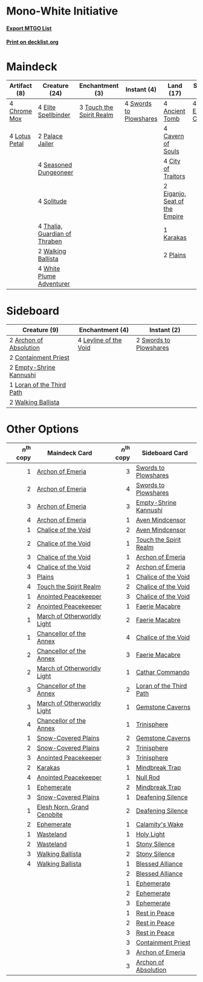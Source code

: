 # Mono-White Initiative

#### [Export MTGO List](../collection/Mono-White%20Initiative/Mono-White%20Initiative.txt)
#### [Print on decklist.org](http://decklist.org/?deckmain=4%09Ancient%20Tomb%0A4%09Cavern%20of%20Souls%0A4%09Chrome%20Mox%0A4%09City%20of%20Traitors%0A2%09Eiganjo,%20Seat%20of%20the%20Empire%0A4%09Elite%20Spellbinder%0A4%09Emeria's%20Call%0A1%09Karakas%0A4%09Lotus%20Petal%0A2%09Palace%20Jailer%0A2%09Plains%0A4%09Seasoned%20Dungeoneer%0A4%09Solitude%0A4%09Swords%20to%20Plowshares%0A4%09Thalia,%20Guardian%20of%20Thraben%0A3%09Touch%20the%20Spirit%20Realm%0A2%09Walking%20Ballista%0A4%09White%20Plume%20Adventurer&deckside=2%09Archon%20of%20Absolution%0A2%09Containment%20Priest%0A2%09Empty-Shrine%20Kannushi%0A4%09Leyline%20of%20the%20Void%0A1%09Loran%20of%20the%20Third%20Path%0A2%09Swords%20to%20Plowshares%0A2%09Walking%20Ballista)
# Maindeck

|                                      Artifact (8)                                      |                                             Creature (24)                                              |                                          Enchantment (3)                                          |                                         Instant (4)                                          |                                               Land (17)                                                |                                       Sorcery (4)                                        |
|----------------------------------------------------------------------------------------|--------------------------------------------------------------------------------------------------------|---------------------------------------------------------------------------------------------------|----------------------------------------------------------------------------------------------|--------------------------------------------------------------------------------------------------------|------------------------------------------------------------------------------------------|
|4 [Chrome Mox](http://gatherer.wizards.com/Pages/Card/Details.aspx?multiverseid=413761) |4 [Elite Spellbinder](http://gatherer.wizards.com/Pages/Card/Details.aspx?multiverseid=513494)          |3 [Touch the Spirit Realm](http://gatherer.wizards.com/Pages/Card/Details.aspx?multiverseid=548335)|4 [Swords to Plowshares](http://gatherer.wizards.com/Pages/Card/Details.aspx?multiverseid=869)|4 [Ancient Tomb](http://gatherer.wizards.com/Pages/Card/Details.aspx?multiverseid=409567)               |4 [Emeria's Call](http://gatherer.wizards.com/Pages/Card/Details.aspx?multiverseid=491633)|
|4 [Lotus Petal](http://gatherer.wizards.com/Pages/Card/Details.aspx?multiverseid=420602)|2 [Palace Jailer](http://gatherer.wizards.com/Pages/Card/Details.aspx?multiverseid=416775)              |                                                                                                   |                                                                                              |4 [Cavern of Souls](http://gatherer.wizards.com/Pages/Card/Details.aspx?multiverseid=278058)            |                                                                                          |
|                                                                                        |4 [Seasoned Dungeoneer](http://gatherer.wizards.com/Pages/Card/Details.aspx?multiverseid=566950)        |                                                                                                   |                                                                                              |4 [City of Traitors](http://gatherer.wizards.com/Pages/Card/Details.aspx?multiverseid=6168)             |                                                                                          |
|                                                                                        |4 [Solitude](http://gatherer.wizards.com/Pages/Card/Details.aspx?multiverseid=522108)                   |                                                                                                   |                                                                                              |2 [Eiganjo, Seat of the Empire](http://gatherer.wizards.com/Pages/Card/Details.aspx?multiverseid=548581)|                                                                                          |
|                                                                                        |4 [Thalia, Guardian of Thraben](http://gatherer.wizards.com/Pages/Card/Details.aspx?multiverseid=442025)|                                                                                                   |                                                                                              |1 [Karakas](http://gatherer.wizards.com/Pages/Card/Details.aspx?multiverseid=413782)                    |                                                                                          |
|                                                                                        |2 [Walking Ballista](http://gatherer.wizards.com/Pages/Card/Details.aspx?multiverseid=423848)           |                                                                                                   |                                                                                              |2 [Plains](http://gatherer.wizards.com/Pages/Card/Details.aspx?multiverseid=439856)                     |                                                                                          |
|                                                                                        |4 [White Plume Adventurer](http://gatherer.wizards.com/Pages/Card/Details.aspx?multiverseid=562932)     |                                                                                                   |                                                                                              |                                                                                                        |                                                                                          |


# Sideboard

|                                            Creature (9)                                            |                                        Enchantment (4)                                         |                                         Instant (2)                                          |
|----------------------------------------------------------------------------------------------------|------------------------------------------------------------------------------------------------|----------------------------------------------------------------------------------------------|
|2 [Archon of Absolution](http://gatherer.wizards.com/Pages/Card/Details.aspx?multiverseid=472965)   |4 [Leyline of the Void](http://gatherer.wizards.com/Pages/Card/Details.aspx?multiverseid=107682)|2 [Swords to Plowshares](http://gatherer.wizards.com/Pages/Card/Details.aspx?multiverseid=869)|
|2 [Containment Priest](http://gatherer.wizards.com/Pages/Card/Details.aspx?multiverseid=389470)     |                                                                                                |                                                                                              |
|2 [Empty-Shrine Kannushi](http://gatherer.wizards.com/Pages/Card/Details.aspx?multiverseid=74513)   |                                                                                                |                                                                                              |
|1 [Loran of the Third Path](http://gatherer.wizards.com/Pages/Card/Details.aspx?multiverseid=583597)|                                                                                                |                                                                                              |
|2 [Walking Ballista](http://gatherer.wizards.com/Pages/Card/Details.aspx?multiverseid=423848)       |                                                                                                |                                                                                              |


# Other Options

|*n*<sup>th</sup> copy|                                            Maindeck Card                                             |*n*<sup>th</sup> copy|                                          Sideboard Card                                          |
|--------------------:|------------------------------------------------------------------------------------------------------|--------------------:|--------------------------------------------------------------------------------------------------|
|                    1|[Archon of Emeria](http://gatherer.wizards.com/Pages/Card/Details.aspx?multiverseid=495594)           |                    3|[Swords to Plowshares](http://gatherer.wizards.com/Pages/Card/Details.aspx?multiverseid=869)      |
|                    2|[Archon of Emeria](http://gatherer.wizards.com/Pages/Card/Details.aspx?multiverseid=495594)           |                    4|[Swords to Plowshares](http://gatherer.wizards.com/Pages/Card/Details.aspx?multiverseid=869)      |
|                    3|[Archon of Emeria](http://gatherer.wizards.com/Pages/Card/Details.aspx?multiverseid=495594)           |                    3|[Empty-Shrine Kannushi](http://gatherer.wizards.com/Pages/Card/Details.aspx?multiverseid=74513)   |
|                    4|[Archon of Emeria](http://gatherer.wizards.com/Pages/Card/Details.aspx?multiverseid=495594)           |                    1|[Aven Mindcensor](http://gatherer.wizards.com/Pages/Card/Details.aspx?multiverseid=426707)        |
|                    1|[Chalice of the Void](http://gatherer.wizards.com/Pages/Card/Details.aspx?multiverseid=442211)        |                    2|[Aven Mindcensor](http://gatherer.wizards.com/Pages/Card/Details.aspx?multiverseid=426707)        |
|                    2|[Chalice of the Void](http://gatherer.wizards.com/Pages/Card/Details.aspx?multiverseid=442211)        |                    1|[Touch the Spirit Realm](http://gatherer.wizards.com/Pages/Card/Details.aspx?multiverseid=548335) |
|                    3|[Chalice of the Void](http://gatherer.wizards.com/Pages/Card/Details.aspx?multiverseid=442211)        |                    1|[Archon of Emeria](http://gatherer.wizards.com/Pages/Card/Details.aspx?multiverseid=495594)       |
|                    4|[Chalice of the Void](http://gatherer.wizards.com/Pages/Card/Details.aspx?multiverseid=442211)        |                    2|[Archon of Emeria](http://gatherer.wizards.com/Pages/Card/Details.aspx?multiverseid=495594)       |
|                    3|[Plains](http://gatherer.wizards.com/Pages/Card/Details.aspx?multiverseid=439856)                     |                    1|[Chalice of the Void](http://gatherer.wizards.com/Pages/Card/Details.aspx?multiverseid=442211)    |
|                    4|[Touch the Spirit Realm](http://gatherer.wizards.com/Pages/Card/Details.aspx?multiverseid=548335)     |                    2|[Chalice of the Void](http://gatherer.wizards.com/Pages/Card/Details.aspx?multiverseid=442211)    |
|                    1|[Anointed Peacekeeper](http://gatherer.wizards.com/Pages/Card/Details.aspx?multiverseid=574482)       |                    3|[Chalice of the Void](http://gatherer.wizards.com/Pages/Card/Details.aspx?multiverseid=442211)    |
|                    2|[Anointed Peacekeeper](http://gatherer.wizards.com/Pages/Card/Details.aspx?multiverseid=574482)       |                    1|[Faerie Macabre](http://gatherer.wizards.com/Pages/Card/Details.aspx?multiverseid=201822)         |
|                    1|[March of Otherworldly Light](http://gatherer.wizards.com/Pages/Card/Details.aspx?multiverseid=548321)|                    2|[Faerie Macabre](http://gatherer.wizards.com/Pages/Card/Details.aspx?multiverseid=201822)         |
|                    1|[Chancellor of the Annex](http://gatherer.wizards.com/Pages/Card/Details.aspx?multiverseid=218083)    |                    4|[Chalice of the Void](http://gatherer.wizards.com/Pages/Card/Details.aspx?multiverseid=442211)    |
|                    2|[Chancellor of the Annex](http://gatherer.wizards.com/Pages/Card/Details.aspx?multiverseid=218083)    |                    3|[Faerie Macabre](http://gatherer.wizards.com/Pages/Card/Details.aspx?multiverseid=201822)         |
|                    2|[March of Otherworldly Light](http://gatherer.wizards.com/Pages/Card/Details.aspx?multiverseid=548321)|                    1|[Cathar Commando](http://gatherer.wizards.com/Pages/Card/Details.aspx?multiverseid=534764)        |
|                    3|[Chancellor of the Annex](http://gatherer.wizards.com/Pages/Card/Details.aspx?multiverseid=218083)    |                    2|[Loran of the Third Path](http://gatherer.wizards.com/Pages/Card/Details.aspx?multiverseid=583597)|
|                    3|[March of Otherworldly Light](http://gatherer.wizards.com/Pages/Card/Details.aspx?multiverseid=548321)|                    1|[Gemstone Caverns](http://gatherer.wizards.com/Pages/Card/Details.aspx?multiverseid=122094)       |
|                    4|[Chancellor of the Annex](http://gatherer.wizards.com/Pages/Card/Details.aspx?multiverseid=218083)    |                    1|[Trinisphere](http://gatherer.wizards.com/Pages/Card/Details.aspx?multiverseid=43545)             |
|                    1|[Snow-Covered Plains](http://gatherer.wizards.com/Pages/Card/Details.aspx?multiverseid=121267)        |                    2|[Gemstone Caverns](http://gatherer.wizards.com/Pages/Card/Details.aspx?multiverseid=122094)       |
|                    2|[Snow-Covered Plains](http://gatherer.wizards.com/Pages/Card/Details.aspx?multiverseid=121267)        |                    2|[Trinisphere](http://gatherer.wizards.com/Pages/Card/Details.aspx?multiverseid=43545)             |
|                    3|[Anointed Peacekeeper](http://gatherer.wizards.com/Pages/Card/Details.aspx?multiverseid=574482)       |                    3|[Trinisphere](http://gatherer.wizards.com/Pages/Card/Details.aspx?multiverseid=43545)             |
|                    2|[Karakas](http://gatherer.wizards.com/Pages/Card/Details.aspx?multiverseid=413782)                    |                    1|[Mindbreak Trap](http://gatherer.wizards.com/Pages/Card/Details.aspx?multiverseid=197532)         |
|                    4|[Anointed Peacekeeper](http://gatherer.wizards.com/Pages/Card/Details.aspx?multiverseid=574482)       |                    1|[Null Rod](http://gatherer.wizards.com/Pages/Card/Details.aspx?multiverseid=383034)               |
|                    1|[Ephemerate](http://gatherer.wizards.com/Pages/Card/Details.aspx?multiverseid=463956)                 |                    2|[Mindbreak Trap](http://gatherer.wizards.com/Pages/Card/Details.aspx?multiverseid=197532)         |
|                    3|[Snow-Covered Plains](http://gatherer.wizards.com/Pages/Card/Details.aspx?multiverseid=121267)        |                    1|[Deafening Silence](http://gatherer.wizards.com/Pages/Card/Details.aspx?multiverseid=472972)      |
|                    1|[Elesh Norn, Grand Cenobite](http://gatherer.wizards.com/Pages/Card/Details.aspx?multiverseid=438584) |                    2|[Deafening Silence](http://gatherer.wizards.com/Pages/Card/Details.aspx?multiverseid=472972)      |
|                    2|[Ephemerate](http://gatherer.wizards.com/Pages/Card/Details.aspx?multiverseid=463956)                 |                    1|[Calamity's Wake](http://gatherer.wizards.com/Pages/Card/Details.aspx?multiverseid=583589)        |
|                    1|[Wasteland](http://gatherer.wizards.com/Pages/Card/Details.aspx?multiverseid=413790)                  |                    1|[Holy Light](http://gatherer.wizards.com/Pages/Card/Details.aspx?multiverseid=1810)               |
|                    2|[Wasteland](http://gatherer.wizards.com/Pages/Card/Details.aspx?multiverseid=413790)                  |                    1|[Stony Silence](http://gatherer.wizards.com/Pages/Card/Details.aspx?multiverseid=247425)          |
|                    3|[Walking Ballista](http://gatherer.wizards.com/Pages/Card/Details.aspx?multiverseid=423848)           |                    2|[Stony Silence](http://gatherer.wizards.com/Pages/Card/Details.aspx?multiverseid=247425)          |
|                    4|[Walking Ballista](http://gatherer.wizards.com/Pages/Card/Details.aspx?multiverseid=423848)           |                    1|[Blessed Alliance](http://gatherer.wizards.com/Pages/Card/Details.aspx?multiverseid=414302)       |
|                     |                                                                                                      |                    2|[Blessed Alliance](http://gatherer.wizards.com/Pages/Card/Details.aspx?multiverseid=414302)       |
|                     |                                                                                                      |                    1|[Ephemerate](http://gatherer.wizards.com/Pages/Card/Details.aspx?multiverseid=463956)             |
|                     |                                                                                                      |                    2|[Ephemerate](http://gatherer.wizards.com/Pages/Card/Details.aspx?multiverseid=463956)             |
|                     |                                                                                                      |                    3|[Ephemerate](http://gatherer.wizards.com/Pages/Card/Details.aspx?multiverseid=463956)             |
|                     |                                                                                                      |                    1|[Rest in Peace](http://gatherer.wizards.com/Pages/Card/Details.aspx?multiverseid=442021)          |
|                     |                                                                                                      |                    2|[Rest in Peace](http://gatherer.wizards.com/Pages/Card/Details.aspx?multiverseid=442021)          |
|                     |                                                                                                      |                    3|[Rest in Peace](http://gatherer.wizards.com/Pages/Card/Details.aspx?multiverseid=442021)          |
|                     |                                                                                                      |                    3|[Containment Priest](http://gatherer.wizards.com/Pages/Card/Details.aspx?multiverseid=389470)     |
|                     |                                                                                                      |                    3|[Archon of Emeria](http://gatherer.wizards.com/Pages/Card/Details.aspx?multiverseid=495594)       |
|                     |                                                                                                      |                    3|[Archon of Absolution](http://gatherer.wizards.com/Pages/Card/Details.aspx?multiverseid=472965)   |

